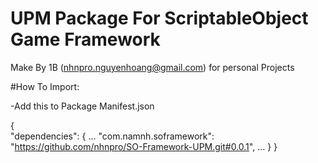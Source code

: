 # UPM Package For ScriptableObject Game Framework

Make By 1B (nhnpro.nguyenhoang@gmail.com) for personal Projects

#How To Import:

-Add this to Package Manifest.json

{  
  "dependencies": {
		...
		"com.namnh.soframework": "https://github.com/nhnpro/SO-Framework-UPM.git#0.0.1",
		...
	}
}